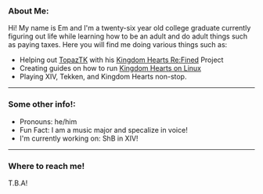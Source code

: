 ###  About Me:
Hi! My name is Em and I'm a twenty-six year old college graduate currently figuring out life while learning how to be an adult and do adult things such as paying taxes.
Here you will find me doing various things such as:

- Helping out [TopazTK](https://github.com/TopazTK) with his [Kingdom Hearts Re:Fined](https://github.com/KH-ReFined/KH-ReFined) Project
- Creating guides on how to run [Kingdom Hearts on Linux](https://github.com/KHOmega/KH-ReFined-Setup)
- Playing XIV, Tekken, and Kingdom Hearts non-stop.
----

### Some other info!:
- Pronouns: he/him
- Fun Fact: I am a music major and specalize in voice!
- I'm currently working on: ShB in XIV!

----

### Where to reach me!
T.B.A!
<!--
**KHOmega/KHOmega** is a ✨ _special_ ✨ repository because its `README.md` (this file) appears on your GitHub profile.

Here are some ideas to get you started:

- 🔭 I’m currently working on ...
- 🌱 I’m currently learning ...
- 👯 I’m looking to collaborate on ...
- 🤔 I’m looking for help with ...
- 💬 Ask me about ...
- 📫 How to reach me: ...
- 😄 Pronouns: ...
- ⚡ Fun fact: ...
-->
